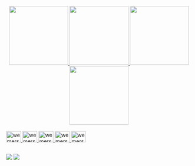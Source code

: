 <div align="center">
  <a href="https://github.com/wemersonpereira">
  <img height="160em" src="https://github-readme-stats.vercel.app/api?username=wemersonpereira&show_icons=true&theme=dark&include_all_commits=true&count_private=true"/>
  <img height="160em" src="https://github-readme-stats.vercel.app/api/top-langs/?username=wemersonpereira&layout=compact&langs_count=7&theme=dark"/>
  <img height="160em" src="https://github-readme-stats.vercel.app/api?username=wemersonpereira&show_icons=true&theme=radical&include_all_commits=true&count_private=true"/>
  <img height="160em" src="https://github-readme-stats.vercel.app/api/top-langs/?username=wemersonpereira&layout=compact&langs_count=7&theme=radical"/>
  
       
</div>
  
            
          

<div style="display: inline_block"><br>
  
  <img aling="center" alt="wemerson-angular" height=30 width=40 src="https://cdn.jsdelivr.net/gh/devicons/devicon/icons/angularjs/angularjs-original.svg" />
  <img aling="center" alt="wemerson-csharp" height=30 width=40 src="https://cdn.jsdelivr.net/gh/devicons/devicon/icons/csharp/csharp-original.svg" />
  <img aling="center" alt="wemerson-mysql" height=30 width=40 src="https://cdn.jsdelivr.net/gh/devicons/devicon/icons/mysql/mysql-original-wordmark.svg" />
  <img aling="center" alt="wemerson-sqlserver" height=30 width=40 src="https://cdn.jsdelivr.net/gh/devicons/devicon/icons/microsoftsqlserver/microsoftsqlserver-plain-wordmark.svg" />
  <img aling="center" alt="wemerson-docker" height=30 width=40 src="https://cdn.jsdelivr.net/gh/devicons/devicon/icons/docker/docker-original-wordmark.svg" />
  </div>
 
 ##
  
<div> 
 <a href = "mailto:wemersonpereira@outlook.com"><img src="https://img.shields.io/badge/-Outlook-%23333?style=for-the-badge&logo=outlook&logoColor=white" target="_blank"></a>
  <a href="https://www.linkedin.com/in/wemerson-pereira-9887a6a1/" target="_blank"><img src="https://img.shields.io/badge/-LinkedIn-%230077B5?style=for-the-badge&logo=linkedin&logoColor=white" target="_blank"></a> 
